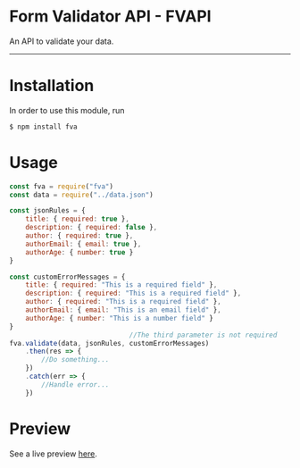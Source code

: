 # Form Validator API - FVAPI


An API to validate your data.

<hr>

# Installation

In order to use this module, run


```bash
$ npm install fva
```

# Usage

```javascript
const fva = require("fva")
const data = require("../data.json")

const jsonRules = {
    title: { required: true },
    description: { required: false },
    author: { required: true },
    authorEmail: { email: true }, 
    authorAge: { number: true }
}

const customErrorMessages = {
    title: { required: "This is a required field" },
    description: { required: "This is a required field" },
    author: { required: "This is a required field" },
    authorEmail: { email: "This is an email field" }, 
    authorAge: { number: "This is a number field" }
}
                              //The third parameter is not required
fva.validate(data, jsonRules, customErrorMessages) 
    .then(res => {
        //Do something...
    })
    .catch(err => {
        //Handle error...
    })
``` 

# Preview
See a live preview [here](https://repl.it/@Margato/fvaExample).
